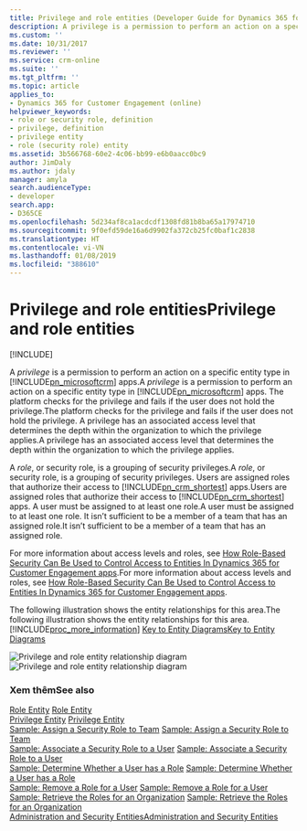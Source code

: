```yaml
---
title: Privilege and role entities (Developer Guide for Dynamics 365 for Customer Engagement apps) | MicrosoftDocs
description: A privilege is a permission to perform an action on a specific entity type in Dynamics 365 for Customer Engagement apps. The platform checks for the privilege and fails if the user does not hold the privilege. A privilege has an associated access level that determines the depth within the organization to which the privilege applies.
ms.custom: ''
ms.date: 10/31/2017
ms.reviewer: ''
ms.service: crm-online
ms.suite: ''
ms.tgt_pltfrm: ''
ms.topic: article
applies_to:
- Dynamics 365 for Customer Engagement (online)
helpviewer_keywords:
- role or security role, definition
- privilege, definition
- privilege entity
- role (security role) entity
ms.assetid: 3b566768-60e2-4c06-bb99-e6b0aacc0bc9
author: JimDaly
ms.author: jdaly
manager: amyla
search.audienceType:
- developer
search.app:
- D365CE
ms.openlocfilehash: 5d234af8ca1acdcdf1308fd81b8ba65a17974710
ms.sourcegitcommit: 9f0efd59de16a6d9902fa372cb25fc0baf1c2838
ms.translationtype: HT
ms.contentlocale: vi-VN
ms.lasthandoff: 01/08/2019
ms.locfileid: "388610"
---
```

# <a name="privilege-and-role-entities"></a><span data-ttu-id="e664b-105">Privilege and role entities</span><span class="sxs-lookup"><span data-stu-id="e664b-105">Privilege and role entities</span></span>

[!INCLUDE[](../includes/cc_applies_to_update_9_0_0.md)]

<span data-ttu-id="e664b-106">A *privilege* is a permission to perform an action on a specific entity type in [!INCLUDE[pn_microsoftcrm](../includes/pn-microsoftcrm.md)] apps.</span><span class="sxs-lookup"><span data-stu-id="e664b-106">A *privilege* is a permission to perform an action on a specific entity type in [!INCLUDE[pn_microsoftcrm](../includes/pn-microsoftcrm.md)] apps.</span></span> <span data-ttu-id="e664b-107">The platform checks for the privilege and fails if the user does not hold the privilege.</span><span class="sxs-lookup"><span data-stu-id="e664b-107">The platform checks for the privilege and fails if the user does not hold the privilege.</span></span> <span data-ttu-id="e664b-108">A privilege has an associated access level that determines the depth within the organization to which the privilege applies.</span><span class="sxs-lookup"><span data-stu-id="e664b-108">A privilege has an associated access level that determines the depth within the organization to which the privilege applies.</span></span>  
  
 <span data-ttu-id="e664b-109">A *role*, or security role, is a grouping of security privileges.</span><span class="sxs-lookup"><span data-stu-id="e664b-109">A *role*, or security role, is a grouping of security privileges.</span></span> <span data-ttu-id="e664b-110">Users are assigned roles that authorize their access to [!INCLUDE[pn_crm_shortest](../includes/pn-crm-shortest.md)] apps.</span><span class="sxs-lookup"><span data-stu-id="e664b-110">Users are assigned roles that authorize their access to [!INCLUDE[pn_crm_shortest](../includes/pn-crm-shortest.md)] apps.</span></span> <span data-ttu-id="e664b-111">A user must be assigned to at least one role.</span><span class="sxs-lookup"><span data-stu-id="e664b-111">A user must be assigned to at least one role.</span></span> <span data-ttu-id="e664b-112">It isn’t sufficient to be a member of a team that has an assigned role.</span><span class="sxs-lookup"><span data-stu-id="e664b-112">It isn’t sufficient to be a member of a team that has an assigned role.</span></span>  
  
 <span data-ttu-id="e664b-113">For more information about access levels and roles, see [How Role-Based Security Can Be Used to Control Access to Entities In Dynamics 365 for Customer Engagement apps](security-dev/how-role-based-security-control-access-entities.md).</span><span class="sxs-lookup"><span data-stu-id="e664b-113">For more information about access levels and roles, see [How Role-Based Security Can Be Used to Control Access to Entities In Dynamics 365 for Customer Engagement apps](security-dev/how-role-based-security-control-access-entities.md).</span></span>  
  
 <span data-ttu-id="e664b-114">The following illustration shows the entity relationships for this area.</span><span class="sxs-lookup"><span data-stu-id="e664b-114">The following illustration shows the entity relationships for this area.</span></span> [!INCLUDE[proc_more_information](../includes/proc-more-information.md)] <span data-ttu-id="e664b-115">[Key to Entity Diagrams](key-entity-diagrams.md)</span><span class="sxs-lookup"><span data-stu-id="e664b-115">[Key to Entity Diagrams](key-entity-diagrams.md)</span></span>  
  
 <span data-ttu-id="e664b-116">![Privilege and role entity relationship diagram](media/role.png "Privilege and role entity relationship diagram")</span><span class="sxs-lookup"><span data-stu-id="e664b-116">![Privilege and role entity relationship diagram](media/role.png "Privilege and role entity relationship diagram")</span></span>  
  
### <a name="see-also"></a><span data-ttu-id="e664b-117">Xem thêm</span><span class="sxs-lookup"><span data-stu-id="e664b-117">See also</span></span>  
 <span data-ttu-id="e664b-118">[Role Entity](entities/role.md) </span><span class="sxs-lookup"><span data-stu-id="e664b-118">[Role Entity](entities/role.md) </span></span>  
 <span data-ttu-id="e664b-119">[Privilege Entity](entities/privilege.md) </span><span class="sxs-lookup"><span data-stu-id="e664b-119">[Privilege Entity](entities/privilege.md) </span></span>  
 <span data-ttu-id="e664b-120">[Sample: Assign a Security Role to Team](sample-associate-security-role-team.md) </span><span class="sxs-lookup"><span data-stu-id="e664b-120">[Sample: Assign a Security Role to Team](sample-associate-security-role-team.md) </span></span>  
 <span data-ttu-id="e664b-121">[Sample: Associate a Security Role to a User](sample-associate-security-role-user.md) </span><span class="sxs-lookup"><span data-stu-id="e664b-121">[Sample: Associate a Security Role to a User](sample-associate-security-role-user.md) </span></span>  
 <span data-ttu-id="e664b-122">[Sample: Determine Whether a User has a Role](sample-determine-user-role.md) </span><span class="sxs-lookup"><span data-stu-id="e664b-122">[Sample: Determine Whether a User has a Role](sample-determine-user-role.md) </span></span>  
 <span data-ttu-id="e664b-123">[Sample: Remove a Role for a User](sample-remove-role-user.md) </span><span class="sxs-lookup"><span data-stu-id="e664b-123">[Sample: Remove a Role for a User](sample-remove-role-user.md) </span></span>  
 <span data-ttu-id="e664b-124">[Sample: Retrieve the Roles for an Organization](sample-retrieve-roles-organization.md) </span><span class="sxs-lookup"><span data-stu-id="e664b-124">[Sample: Retrieve the Roles for an Organization](sample-retrieve-roles-organization.md) </span></span>  
 [<span data-ttu-id="e664b-125">Administration and Security Entities</span><span class="sxs-lookup"><span data-stu-id="e664b-125">Administration and Security Entities</span></span>](administration-security-entities.md)
